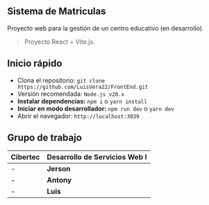 ## Sistema de Matriculas

Proyecto web para la gestión de un centro educativo (en desarrollo)

> Proyecto React + Vite.js.

## Inicio rápido

- Clona el repositorio: `git clone https://github.com/LuisVera22/FrontEnd.git`
- Versión recomendada: `Node.js v20.x`
- **Instalar dependencias:** `npm i` o `yarn install`
- **Iniciar en modo desarrollador:** `npm run dev` o `yarn dev`
- Abrir el navegador: `http://localhost:3039`

## Grupo de trabajo

| **Cibertec**                | Desarrollo de Servicios Web I                                                                           |
| :-------------------------- | :------------------------------------------------------------------------------------------------------ |
| -                           | **Jerson**                                                                                            |
| -                           | **Antony**                                                                                |
| -                           | **Luis**                                                                                     |
